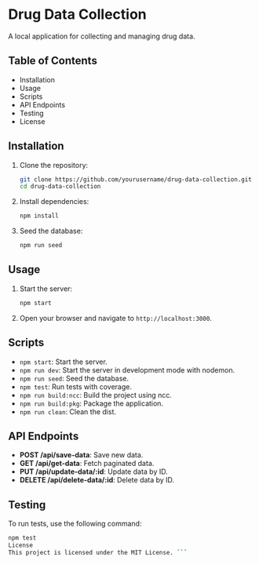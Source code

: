 # Drug Data Collection

A local application for collecting and managing drug data.

## Table of Contents

- Installation
- Usage
- Scripts
- API Endpoints
- Testing
- License

## Installation

1. Clone the repository:
    ```sh
    git clone https://github.com/yourusername/drug-data-collection.git
    cd drug-data-collection
    ```

2. Install dependencies:
    ```sh
    npm install
    ```

3. Seed the database:
    ```sh
    npm run seed
    ```

## Usage

1. Start the server:
    ```sh
    npm start
    ```

2. Open your browser and navigate to `http://localhost:3000`.

## Scripts

- `npm start`: Start the server.
- `npm run dev`: Start the server in development mode with nodemon.
- `npm run seed`: Seed the database.
- `npm test`: Run tests with coverage.
- `npm run build:ncc`: Build the project using ncc.
- `npm run build:pkg`: Package the application.
- `npm run clean`: Clean the dist.

## API Endpoints

- **POST /api/save-data**: Save new data.
- **GET /api/get-data**: Fetch paginated data.
- **PUT /api/update-data/:id**: Update data by ID.
- **DELETE /api/delete-data/:id**: Delete data by ID.

## Testing

To run tests, use the following command:
```sh
npm test
License
This project is licensed under the MIT License. ```
